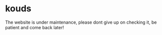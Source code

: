 # kouds
The website is under maintenance, please dont give up on checking it, be patient and come back later! 
